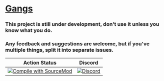 # [Gangs](http://gangs.dev/)

### This project is still under development, don't use it unless you know what you do.
### Any feedback and suggestions are welcome, but if you've multiple things, split it into separate issues.


| Action Status | Discord |
|:-------------:|:-------:|
| [![Compile with SourceMod](https://github.com/Bara/Gangs/workflows/Compile%20with%20SourceMod/badge.svg?branch=master)](https://github.com/Bara/Gangs/actions) | [![Discord](https://img.shields.io/discord/388685157286019072.svg)](https://discord.gg/eCsqjcD) |
